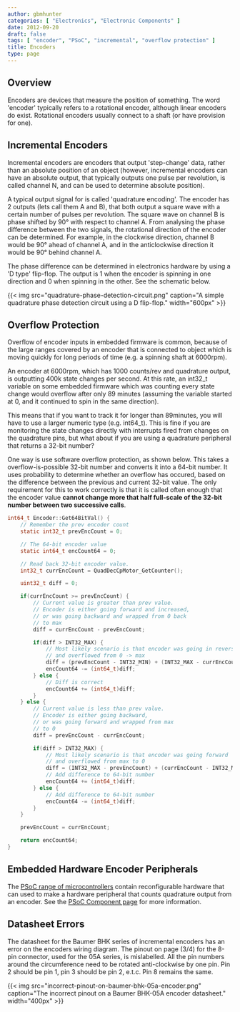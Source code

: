 ```yaml
---
author: gbmhunter
categories: [ "Electronics", "Electronic Components" ]
date: 2012-09-20
draft: false
tags: [ "encoder", "PSoC", "incremental", "overflow protection" ]
title: Encoders
type: page
---
```


## Overview

Encoders are devices that measure the position of something. The word 'encoder' typically refers to a rotational encoder, although linear encoders do exist. Rotational encoders usually connect to a shaft (or have provision for one).

## Incremental Encoders

Incremental encoders are encoders that output 'step-change' data, rather than an absolute position of an object (however, incremental encoders can have an absolute output, that typically outputs one pulse per revolution, is called channel N, and can be used to determine absolute position).

A typical output signal for is called 'quadrature encoding'. The encoder has 2 outputs (lets call them A and B), that both output a square wave with a certain number of pulses per revolution. The square wave on channel B is phase shifted by 90° with respect to channel A. From analysing the phase difference between the two signals, the rotational direction of the encoder can be determined. For example, in the clockwise direction, channel B would be 90° ahead of channel A, and in the anticlockwise direction it would be 90° behind channel A.

The phase difference can be determined in electronics hardware by using a 'D type' flip-flop. The output is 1 when the encoder is spinning in one direction and 0 when spinning in the other. See the schematic below.

{{< img src="quadrature-phase-detection-circuit.png" caption="A simple quadrature phase detection circuit using a D flip-flop."  width="600px" >}}

## Overflow Protection

Overflow of encoder inputs in embedded firmware is common, because of the large ranges covered by an encoder that is connected to object which is moving quickly for long periods of time (e.g. a spinning shaft at 6000rpm).

An encoder at 6000rpm, which has 1000 counts/rev and quadrature output, is outputting 400k state changes per second. At this rate, an int32_t variable on some embedded firmware which was counting every state change would overflow after only 89 minutes (assuming the variable started at 0, and it continued to spin in the same direction).

This means that if you want to track it for longer than 89minutes, you will have to use a larger numeric type (e.g. int64_t). This is fine if you are monitoring the state changes directly with interrupts fired from changes on the quadrature pins, but what about if you are using a quadrature peripheral that returns a 32-bit number?

One way is use software overflow protection, as shown below. This takes a overflow-is-possible 32-bit number and converts it into a 64-bit number. It uses probability to determine whether an overflow has occured, based on the difference between the previous and current 32-bit value. The only requirement for this to work correctly is that it is called often enough that the encoder value **cannot change more that half full-scale of the 32-bit number between two successive calls**.

```c
int64_t Encoder::Get64BitVal() {
    // Remember the prev encoder count
    static int32_t prevEncCount = 0;

    // The 64-bit encoder value
    static int64_t encCount64 = 0;

    // Read back 32-bit encoder value.
    int32_t currEncCount = QuadDecCpMotor_GetCounter();

    uint32_t diff = 0;

    if(currEncCount >= prevEncCount) {
        // Current value is greater than prev value.
        // Encoder is either going forward and increased, 
        // or was going backward and wrapped from 0 back
        // to max
        diff = currEncCount - prevEncCount;

        if(diff > INT32_MAX) {
            // Most likely scenario is that encoder was going in reverse
            // and overflowed from 0 -> max
            diff = (prevEncCount - INT32_MIN) + (INT32_MAX - currEncCount);
            encCount64 -= (int64_t)diff;
        } else {
            // Diff is correct
            encCount64 += (int64_t)diff;
        }
    } else {
        // Current value is less than prev value.
        // Encoder is either going backward, 
        // or was going forward and wrapped from max
        // to 0
        diff = prevEncCount - currEncCount;

        if(diff > INT32_MAX) {
            // Most likely scenario is that encoder was going forward
            // and overflowed from max to 0
            diff = (INT32_MAX - prevEncCount) + (currEncCount - INT32_MIN);
            // Add difference to 64-bit number
            encCount64 += (int64_t)diff;
        } else {
            // Add difference to 64-bit number
            encCount64 -= (int64_t)diff;
        }
    }

    prevEncCount = currEncCount;

    return encCount64;
}
```

## Embedded Hardware Encoder Peripherals

The [PSoC range of microcontrollers](/programming/microcontrollers/psoc) contain reconfigurable hardware that can used to make a hardware peripheral that counts quadrature output from an encoder. See the [PSoC Component page](/programming/microcontrollers/psoc/components) for more information.

## Datasheet Errors

The datasheet for the Baumer BHK series of incremental encoders has an error on the encoders wiring diagram. The pinout on page (3/4) for the 8-pin connector, used for the 05A series, is mislabelled. All the pin numbers around the circumference need to be rotated anti-clockwise by one pin. Pin 2 should be pin 1, pin 3 should be pin 2, e.t.c. Pin 8 remains the same.

{{< img src="incorrect-pinout-on-baumer-bhk-05a-encoder.png" caption="The incorrect pinout on a Baumer BHK-05A encoder datasheet."  width="400px" >}}
